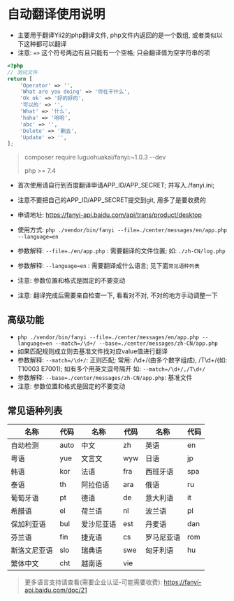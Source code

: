 # 自动翻译使用说明

* 主要用于翻译Yii2的php翻译文件, php文件内返回的是一个数组, 或者类似以下这种都可以翻译
* 注意: `=>` 这个符号两边有且只能有一个空格; 只会翻译值为空字符串的项

```php
<?php
// 测试文件
return [
    'Operator' => '',
    'What are you doing' => '你在干什么',
    'Ok ok' => '好的好的',
    '可以的' => '',
    'What' => '什么',
    'haha' => '哈哈',
    'abc' => '',
    'Delete' => '删去',
    'Update' => '',
];
```

> composer require luguohuakai/fanyi:~1.0.3 --dev
>
> php >= 7.4

* 首次使用请自行到百度翻译申请APP_ID/APP_SECRET; 并写入./fanyi.ini;
* 注意不要把自己的APP_ID/APP_SECRET提交到git, 用多了是要收费的
* 申请地址: https://fanyi-api.baidu.com/api/trans/product/desktop

* 使用方式: `php ./vendor/bin/fanyi --file=./center/messages/en/app.php --language=en`

* 参数解释: `--file=./en/app.php` : 需要翻译的文件位置; 如: `./zh-CN/log.php`
* 参数解释: `--language=en` : 需要翻译成什么语言; 见下面`常见语种列表`
* 注意: 参数位置和格式是固定的不要变动
* 注意: 翻译完成后需要亲自检查一下, 看看对不对, 不对的地方手动调整一下

## 高级功能

* `php ./vendor/bin/fanyi --file=./center/messages/en/app.php --language=en --match=/\d+/ --base=./center/messages/zh-CN/app.php`
* 如果匹配规则成立则去基准文件找对应value值进行翻译
* 参数解释: `--match=/\d+/`: 正则匹配; 常用: /\d+/(由多个数字组成), /T\d+/(如: T10003 E7001); 如有多个用英文逗号隔开 如: `--match=/\d+/,/T\d+/`
* 参数解释: `--base=./center/messages/zh-CN/app.php`: 基准文件
* 注意: 参数位置和格式是固定的不要变动

## 常见语种列表

| 名称     | 代码   | 名称    | 代码  | 名称    | 代码  |
|--------|------|-------|-----|-------|-----|
| 自动检测   | auto | 中文    | zh  | 英语    | en  |
| 粤语     | yue  | 文言文   | wyw | 日语    | jp  |
| 韩语     | kor  | 法语    | fra | 西班牙语  | spa |
| 泰语     | th   | 阿拉伯语  | ara | 俄语    | ru  |
| 葡萄牙语   | pt   | 德语    | de  | 意大利语  | it  |
| 希腊语    | el   | 荷兰语   | nl  | 波兰语   | pl  |
| 保加利亚语  | bul  | 爱沙尼亚语 | est | 丹麦语   | dan |
| 芬兰语    | fin  | 捷克语   | cs  | 罗马尼亚语 | rom |
| 斯洛文尼亚语 | slo  | 瑞典语   | swe | 匈牙利语  | hu  |
| 繁体中文   | cht  | 越南语   | vie | 	     ||

> 更多语言支持请查看(需要企业认证-可能需要收费): https://fanyi-api.baidu.com/doc/21